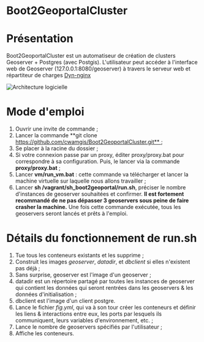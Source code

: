 Boot2GeoportalCluster
=====================

# Présentation
Boot2GeoportalCluster est un automatiseur de création de clusters Geoserver + Postgres (avec Postgis). L'utilisateur peut accéder à l'interface web de Geoserver (127.0.0.1:8080/geoserver) à travers le serveur web et répartiteur de charges [Dyn-nginx](https://registry.hub.docker.com/u/dduportal/dyn-nginx/) 

![Architecture logicielle](https://github.com/cwamgis/Boot2GeoportalCluster/blob/master/images/architecture_logiciel.png)

# Mode d'emploi

1. Ouvrir une invite de commande ;
2. Lancer la commande **git clone https://github.com/cwamgis/Boot2GeoportalCluster.git** ;
3. Se placer à la racine du dossier ;
4. Si votre connexion passe par un proxy, éditer proxy/proxy.bat pour correspondre à sa configuration. Puis, le lancer via la commande **proxy/proxy.bat** ;
5. Lancer **vm/run_vm.bat** : cette commande va télécharger et lancer la machine virtuelle sur laquelle nous allons travailler ;
6. Lancer **sh /vagrant/sh_boot2geoportal/run.sh**, préciser le nombre d'instances de geoserver souhaitées et confirmer. **Il est fortement recommandé de ne pas dépasser 3 geoservers sous peine de faire crasher la machine.** Une fois cette commande exécutée, tous les geoservers seront lancés et prêts à l'emploi.

# Détails du fonctionnement de run.sh

1. Tue tous les conteneurs existants et les supprime ;
2. Construit les images *geoserver*, *datadir*, et *dbclient* si elles n'existent pas déjà ;
  1. Sans surprise, geoserver est l'image d'un geoserver ;
  2. datadir est un répertoire partagé par toutes les instances de geoserver qui contient les données qui seront rentrées dans les geoservers & les données d'initialisation ;
  3. dbclient est l'image d'un client postgre.
3. Lance le fichier *fig.yml*, qui va à son tour créer les conteneurs et définir les liens & interactions entre eux, les ports par lesquels ils communiquent, leurs variables d'environnement, etc. ;
4. Lance le nombre de geoservers spécifiés par l'utilisateur ;
5. Affiche les conteneurs.
